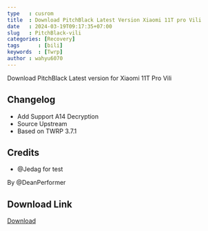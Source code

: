 ```yaml
---
type   : cusrom
title  : Download PitchBlack Latest Version Xiaomi 11T pro Vili
date   : 2024-03-19T09:17:35+07:00
slug   : PitchBlack-vili
categories: [Recovery]
tags      : [bili]
keywords  : [Twrp]
author : wahyu6070
---
```


Download PitchBlack Latest version for Xiaomi 11T Pro Vili



## Changelog
- Add Support A14 Decryption
- Source Upstream
- Based on TWRP 3.7.1

## Credits
- @Jedag for test

By @DeanPerformer


## Download Link
[Download](/)
